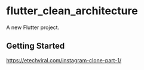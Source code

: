 # flutter_clean_architecture

A new Flutter project.

## Getting Started

https://etechviral.com/instagram-clone-part-1/

